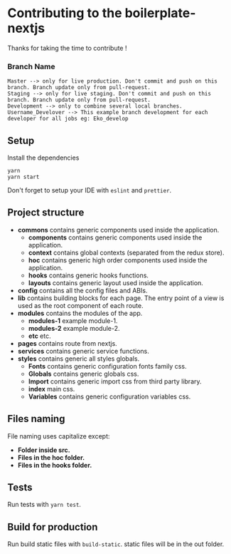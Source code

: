 # Contributing to the boilerplate-nextjs

Thanks for taking the time to contribute !

### Branch Name

```
Master --> only for live production. Don't commit and push on this branch. Branch update only from pull-request.
Staging --> only for live staging. Don't commit and push on this branch. Branch update only from pull-request.
Development --> only to combine several local branches.
Username_Develover --> This example branch development for each developer for all jobs eg: Eko_develop
```

## Setup

Install the dependencies

```shell
yarn
yarn start
```

Don't forget to setup your IDE with `eslint` and `prettier`.

## Project structure

- **commons** contains generic components used inside the application.
  - **components** contains generic components used inside the application.
  - **context** contains global contexts (separated from the redux store).
  - **hoc** contains generic high order components used inside the application.
  - **hooks** contains generic hooks functions.
  - **layouts** contains generic layout used inside the application.
- **config** contains all the config files and ABIs.
- **lib** contains building blocks for each page. The entry point of a view is used as the root component of each route.
- **modules** contains the modules of the app.
  - **modules-1** example module-1.
  - **modules-2** example module-2.
  - **etc** etc.
- **pages** contains route from nextjs.
- **services** contains generic service functions.
- **styles** contains generic all styles globals.
  - **Fonts** contains generic configuration fonts family css.
  - **Globals** contains generic globals css.
  - **Import** contains generic import css from third party library.
  - **index** main css.
  - **Variables** contains generic configuration variables css.

## Files naming

File naming uses capitalize except:

- **Folder inside src.**
- **Files in the hoc folder.**
- **Files in the hooks folder.**

## Tests

Run tests with `yarn test`.

## Build for production

Run build static files with `build-static`.
static files will be in the out folder.
